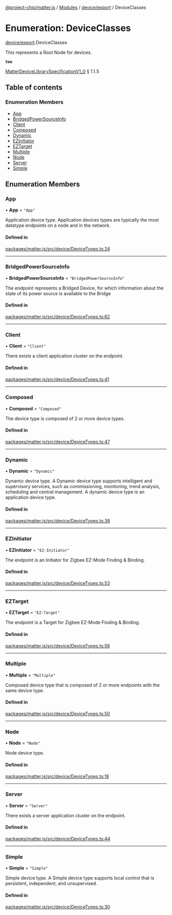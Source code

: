 [@project-chip/matter.js](../README.md) / [Modules](../modules.md) / [device/export](../modules/device_export.md) / DeviceClasses

# Enumeration: DeviceClasses

[device/export](../modules/device_export.md).DeviceClasses

This represents a Root Node for devices.

**`See`**

[MatterDeviceLibrarySpecificationV1_0](../interfaces/spec_export.MatterDeviceLibrarySpecificationV1_0.md) § 1.1.5

## Table of contents

### Enumeration Members

- [App](device_export.DeviceClasses.md#app)
- [BridgedPowerSourceInfo](device_export.DeviceClasses.md#bridgedpowersourceinfo)
- [Client](device_export.DeviceClasses.md#client)
- [Composed](device_export.DeviceClasses.md#composed)
- [Dynamic](device_export.DeviceClasses.md#dynamic)
- [EZInitiator](device_export.DeviceClasses.md#ezinitiator)
- [EZTarget](device_export.DeviceClasses.md#eztarget)
- [Multiple](device_export.DeviceClasses.md#multiple)
- [Node](device_export.DeviceClasses.md#node)
- [Server](device_export.DeviceClasses.md#server)
- [Simple](device_export.DeviceClasses.md#simple)

## Enumeration Members

### App

• **App** = ``"App"``

Application device type.
Application devices types are typically the most datatype endpoints on a node and in the network.

#### Defined in

[packages/matter.js/src/device/DeviceTypes.ts:24](https://github.com/project-chip/matter.js/blob/b7330d72/packages/matter.js/src/device/DeviceTypes.ts#L24)

___

### BridgedPowerSourceInfo

• **BridgedPowerSourceInfo** = ``"BridgedPowerSourceInfo"``

The endpoint represents a Bridged Device, for which information about the state of
its power source is available to the Bridge

#### Defined in

[packages/matter.js/src/device/DeviceTypes.ts:62](https://github.com/project-chip/matter.js/blob/b7330d72/packages/matter.js/src/device/DeviceTypes.ts#L62)

___

### Client

• **Client** = ``"Client"``

There exists a client application cluster on the endpoint.

#### Defined in

[packages/matter.js/src/device/DeviceTypes.ts:41](https://github.com/project-chip/matter.js/blob/b7330d72/packages/matter.js/src/device/DeviceTypes.ts#L41)

___

### Composed

• **Composed** = ``"Composed"``

The device type is composed of 2 or more device types.

#### Defined in

[packages/matter.js/src/device/DeviceTypes.ts:47](https://github.com/project-chip/matter.js/blob/b7330d72/packages/matter.js/src/device/DeviceTypes.ts#L47)

___

### Dynamic

• **Dynamic** = ``"Dynamic"``

Dynamic device type.
A Dynamic device type supports intelligent and supervisory services, such as commissioning,
monitoring, trend analysis, scheduling and central management. A dynamic device type is an
application device type.

#### Defined in

[packages/matter.js/src/device/DeviceTypes.ts:38](https://github.com/project-chip/matter.js/blob/b7330d72/packages/matter.js/src/device/DeviceTypes.ts#L38)

___

### EZInitiator

• **EZInitiator** = ``"EZ-Initiator"``

The endpoint is an Initiator for Zigbee EZ-Mode Finding & Binding.

#### Defined in

[packages/matter.js/src/device/DeviceTypes.ts:53](https://github.com/project-chip/matter.js/blob/b7330d72/packages/matter.js/src/device/DeviceTypes.ts#L53)

___

### EZTarget

• **EZTarget** = ``"EZ-Target"``

The endpoint is a Target for Zigbee EZ-Mode Finding & Binding.

#### Defined in

[packages/matter.js/src/device/DeviceTypes.ts:56](https://github.com/project-chip/matter.js/blob/b7330d72/packages/matter.js/src/device/DeviceTypes.ts#L56)

___

### Multiple

• **Multiple** = ``"Multiple"``

Composed device type that is composed of 2 or more endpoints with the same device type.

#### Defined in

[packages/matter.js/src/device/DeviceTypes.ts:50](https://github.com/project-chip/matter.js/blob/b7330d72/packages/matter.js/src/device/DeviceTypes.ts#L50)

___

### Node

• **Node** = ``"Node"``

Node device type.

#### Defined in

[packages/matter.js/src/device/DeviceTypes.ts:18](https://github.com/project-chip/matter.js/blob/b7330d72/packages/matter.js/src/device/DeviceTypes.ts#L18)

___

### Server

• **Server** = ``"Server"``

There exists a server application cluster on the endpoint.

#### Defined in

[packages/matter.js/src/device/DeviceTypes.ts:44](https://github.com/project-chip/matter.js/blob/b7330d72/packages/matter.js/src/device/DeviceTypes.ts#L44)

___

### Simple

• **Simple** = ``"Simple"``

Simple device type.
A Simple device type supports local control that is persistent, independent, and unsupervised.

#### Defined in

[packages/matter.js/src/device/DeviceTypes.ts:30](https://github.com/project-chip/matter.js/blob/b7330d72/packages/matter.js/src/device/DeviceTypes.ts#L30)
